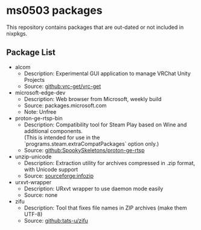 # ms0503 packages

This repository contains packages that are out-dated or not included in
nixpkgs.

## Package List

- alcom
  - Description:
    Experimental GUI application to manage VRChat Unity Projects
  - Source:
    [github:vrc-get/vrc-get][vrc-get]
- microsoft-edge-dev
  - Description:
    Web browser from Microsoft, weekly build
  - Source:
    packages.microsoft.com
  - Note:
    Unfree
- proton-ge-rtsp-bin
  - Description:
    Compatibility tool for Steam Play based on Wine and additional components.  
    (This is intended for use in the \`programs.steam.extraCompatPackages\`
    option only.)
  - Source:
    [github:SpookySkeletons/proton-ge-rtsp][proton-ge-rtsp]
- unzip-unicode
  - Description:
    Extraction utility for archives compressed in .zip format, with Unicode
    support
  - Source:
    [sourceforge:infozip][infozip]
- urxvt-wrapper
  - Description:
    URxvt wrapper to use daemon mode easily
  - Source:
    none
- zifu
  - Description:
    Tool that fixes file names in ZIP archives (make them UTF-8)
  - Source:
    [github:tats-u/zifu][zifu]

[infozip]: https://sourceforge.net/projects/infozip
[proton-ge-rtsp]: https://github.com/SpookySkeletons/proton-ge-rtsp
[vrc-get]: https://github.com/vrc-get/vrc-get
[zifu]: https://github.com/tats-u/zifu
